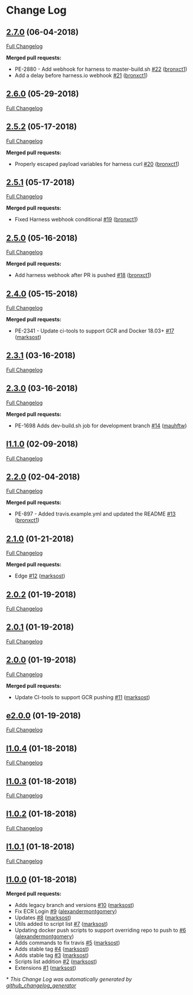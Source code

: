 # Change Log

## [2.7.0](https://github.com/soulcycle/ci-tools/tree/2.7.0) (06-04-2018)
[Full Changelog](https://github.com/soulcycle/ci-tools/compare/2.6.0...2.7.0)

**Merged pull requests:**

- PE-2880 - Add webhook for harness to master-build.sh [\#22](https://github.com/soulcycle/ci-tools/pull/22) ([bronxct1](https://github.com/bronxct1))
- Add a delay before harness.io webhook [\#21](https://github.com/soulcycle/ci-tools/pull/21) ([bronxct1](https://github.com/bronxct1))

## [2.6.0](https://github.com/soulcycle/ci-tools/tree/2.6.0) (05-29-2018)
[Full Changelog](https://github.com/soulcycle/ci-tools/compare/2.5.2...2.6.0)

## [2.5.2](https://github.com/soulcycle/ci-tools/tree/2.5.2) (05-17-2018)
[Full Changelog](https://github.com/soulcycle/ci-tools/compare/2.5.1...2.5.2)

**Merged pull requests:**

- Properly escaped payload variables for harness curl [\#20](https://github.com/soulcycle/ci-tools/pull/20) ([bronxct1](https://github.com/bronxct1))

## [2.5.1](https://github.com/soulcycle/ci-tools/tree/2.5.1) (05-17-2018)
[Full Changelog](https://github.com/soulcycle/ci-tools/compare/2.5.0...2.5.1)

**Merged pull requests:**

- Fixed Harness webhook conditional [\#19](https://github.com/soulcycle/ci-tools/pull/19) ([bronxct1](https://github.com/bronxct1))

## [2.5.0](https://github.com/soulcycle/ci-tools/tree/2.5.0) (05-16-2018)
[Full Changelog](https://github.com/soulcycle/ci-tools/compare/2.4.0...2.5.0)

**Merged pull requests:**

- Add harness webhook after PR is pushed [\#18](https://github.com/soulcycle/ci-tools/pull/18) ([bronxct1](https://github.com/bronxct1))

## [2.4.0](https://github.com/soulcycle/ci-tools/tree/2.4.0) (05-15-2018)
[Full Changelog](https://github.com/soulcycle/ci-tools/compare/2.3.1...2.4.0)

**Merged pull requests:**

- PE-2341 - Update ci-tools to support GCR and Docker 18.03+ [\#17](https://github.com/soulcycle/ci-tools/pull/17) ([marksost](https://github.com/marksost))

## [2.3.1](https://github.com/soulcycle/ci-tools/tree/2.3.1) (03-16-2018)
[Full Changelog](https://github.com/soulcycle/ci-tools/compare/2.3.0...2.3.1)

## [2.3.0](https://github.com/soulcycle/ci-tools/tree/2.3.0) (03-16-2018)
[Full Changelog](https://github.com/soulcycle/ci-tools/compare/l1.1.0...2.3.0)

**Merged pull requests:**

- PE-1698 Adds dev-build.sh job for development branch [\#14](https://github.com/soulcycle/ci-tools/pull/14) ([mauhftw](https://github.com/mauhftw))

## [l1.1.0](https://github.com/soulcycle/ci-tools/tree/l1.1.0) (02-09-2018)
[Full Changelog](https://github.com/soulcycle/ci-tools/compare/2.2.0...l1.1.0)

## [2.2.0](https://github.com/soulcycle/ci-tools/tree/2.2.0) (02-04-2018)
[Full Changelog](https://github.com/soulcycle/ci-tools/compare/2.1.0...2.2.0)

**Merged pull requests:**

- PE-897 - Added travis.example.yml and updated the README [\#13](https://github.com/soulcycle/ci-tools/pull/13) ([bronxct1](https://github.com/bronxct1))

## [2.1.0](https://github.com/soulcycle/ci-tools/tree/2.1.0) (01-21-2018)
[Full Changelog](https://github.com/soulcycle/ci-tools/compare/2.0.2...2.1.0)

**Merged pull requests:**

- Edge [\#12](https://github.com/soulcycle/ci-tools/pull/12) ([marksost](https://github.com/marksost))

## [2.0.2](https://github.com/soulcycle/ci-tools/tree/2.0.2) (01-19-2018)
[Full Changelog](https://github.com/soulcycle/ci-tools/compare/2.0.1...2.0.2)

## [2.0.1](https://github.com/soulcycle/ci-tools/tree/2.0.1) (01-19-2018)
[Full Changelog](https://github.com/soulcycle/ci-tools/compare/2.0.0...2.0.1)

## [2.0.0](https://github.com/soulcycle/ci-tools/tree/2.0.0) (01-19-2018)
[Full Changelog](https://github.com/soulcycle/ci-tools/compare/e2.0.0...2.0.0)

**Merged pull requests:**

- Update CI-tools to support GCR pushing [\#11](https://github.com/soulcycle/ci-tools/pull/11) ([marksost](https://github.com/marksost))

## [e2.0.0](https://github.com/soulcycle/ci-tools/tree/e2.0.0) (01-19-2018)
[Full Changelog](https://github.com/soulcycle/ci-tools/compare/l1.0.4...e2.0.0)

## [l1.0.4](https://github.com/soulcycle/ci-tools/tree/l1.0.4) (01-18-2018)
[Full Changelog](https://github.com/soulcycle/ci-tools/compare/l1.0.3...l1.0.4)

## [l1.0.3](https://github.com/soulcycle/ci-tools/tree/l1.0.3) (01-18-2018)
[Full Changelog](https://github.com/soulcycle/ci-tools/compare/l1.0.2...l1.0.3)

## [l1.0.2](https://github.com/soulcycle/ci-tools/tree/l1.0.2) (01-18-2018)
[Full Changelog](https://github.com/soulcycle/ci-tools/compare/l1.0.1...l1.0.2)

## [l1.0.1](https://github.com/soulcycle/ci-tools/tree/l1.0.1) (01-18-2018)
[Full Changelog](https://github.com/soulcycle/ci-tools/compare/l1.0.0...l1.0.1)

## [l1.0.0](https://github.com/soulcycle/ci-tools/tree/l1.0.0) (01-18-2018)
**Merged pull requests:**

- Adds legacy branch and versions [\#10](https://github.com/soulcycle/ci-tools/pull/10) ([marksost](https://github.com/marksost))
- Fix ECR Login [\#9](https://github.com/soulcycle/ci-tools/pull/9) ([alexandermontgomery](https://github.com/alexandermontgomery))
- Updates [\#8](https://github.com/soulcycle/ci-tools/pull/8) ([marksost](https://github.com/marksost))
- Utils added to script list [\#7](https://github.com/soulcycle/ci-tools/pull/7) ([marksost](https://github.com/marksost))
- Updating docker push scripts to support overriding repo to push to [\#6](https://github.com/soulcycle/ci-tools/pull/6) ([alexandermontgomery](https://github.com/alexandermontgomery))
- Adds commands to fix travis [\#5](https://github.com/soulcycle/ci-tools/pull/5) ([marksost](https://github.com/marksost))
- Adds stable tag [\#4](https://github.com/soulcycle/ci-tools/pull/4) ([marksost](https://github.com/marksost))
- Adds stable tag [\#3](https://github.com/soulcycle/ci-tools/pull/3) ([marksost](https://github.com/marksost))
- Scripts list addition [\#2](https://github.com/soulcycle/ci-tools/pull/2) ([marksost](https://github.com/marksost))
- Extensions [\#1](https://github.com/soulcycle/ci-tools/pull/1) ([marksost](https://github.com/marksost))



\* *This Change Log was automatically generated by [github_changelog_generator](https://github.com/skywinder/Github-Changelog-Generator)*